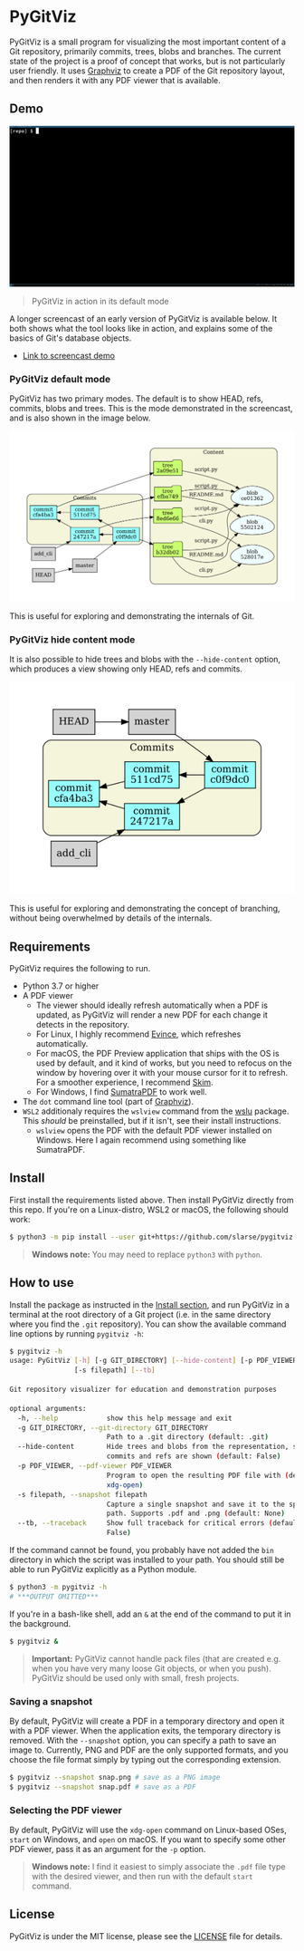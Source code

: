 # PyGitViz
PyGitViz is a small program for visualizing the most important content of a Git
repository, primarily commits, trees, blobs and branches. The current state of
the project is a proof of concept that works, but is not particularly user
friendly. It uses [Graphviz](https://graphviz.org/) to create a PDF of the Git
repository layout, and then renders it with any PDF viewer that is available.

## Demo

![PyGitViz in action](images/pygitviz_demo_600.gif)

> PyGitViz in action in its default mode

A longer screencast of an early version of PyGitViz is available below. It both
shows what the tool looks like in action, and explains some of the basics of
Git's database objects.

* [Link to screencast demo](https://www.youtube.com/watch?v=_rLuz9gzDVQ)

### PyGitViz default mode
PyGitViz has two primary modes. The default is to show HEAD, refs, commits,
blobs and trees. This is the mode demonstrated in the screencast, and is also
shown in the image below.

![PyGitViz default mode](images/default_mode.png)

This is useful for exploring and demonstrating the internals of Git.

### PyGitViz hide content mode
It is also possible to hide trees and blobs with the `--hide-content` option,
which produces a view showing only HEAD, refs and commits.

![PyGitViz hide-content mode](images/hide_content.png)

This is useful for exploring and demonstrating the concept of branching,
without being overwhelmed by details of the internals.

## Requirements
PyGitViz requires the following to run.

* Python 3.7 or higher
* A PDF viewer
    - The viewer should ideally refresh automatically when a PDF is updated, as
      PyGitViz will render a new PDF for each change it detects in the
      repository.
    - For Linux, I highly recommend
      [Evince](https://wiki.gnome.org/Apps/Evince), which refreshes
      automatically.
    - For macOS, the PDF Preview application that ships with the OS is used by
      default, and it kind of works, but you need to refocus on the window by
      hovering over it with your mouse cursor for it to refresh. For a smoother
      experience, I recommend [Skim](https://skim-app.sourceforge.io/).
    - For Windows, I find
      [SumatraPDF](https://github.com/sumatrapdfreader/sumatrapdf) to work
      well.
* The `dot` command line tool (part of [Graphviz](https://graphviz.org/)).
* `WSL2` additionaly requires the `wslview` command from the
  [wslu](https://github.com/wslutilities/wslu) package. This _should_ be
  preinstalled, but if it isn't, see their install instructions.
    - `wslview` opens the PDF with the default PDF viewer installed on Windows.
      Here I again recommend using something like SumatraPDF.

## Install
First install the requirements listed above. Then install PyGitViz directly
from this repo. If you're on a Linux-distro, WSL2 or macOS, the following
should work:

```bash
$ python3 -m pip install --user git+https://github.com/slarse/pygitviz.git
```

> **Windows note:** You may need to replace `python3` with `python`.


## How to use
Install the package as instructed in the [Install section](#install), and run
PyGitViz in a terminal at the root directory of a Git project (i.e. in the same
directory where you find the `.git` repository). You can show the available
command line options by running `pygitviz -h`:

```bash
$ pygitviz -h
usage: PyGitViz [-h] [-g GIT_DIRECTORY] [--hide-content] [-p PDF_VIEWER]
                [-s filepath] [--tb]

Git repository visualizer for education and demonstration purposes

optional arguments:
  -h, --help            show this help message and exit
  -g GIT_DIRECTORY, --git-directory GIT_DIRECTORY
                        Path to a .git directory (default: .git)
  --hide-content        Hide trees and blobs from the representation, so only
                        commits and refs are shown (default: False)
  -p PDF_VIEWER, --pdf-viewer PDF_VIEWER
                        Program to open the resulting PDF file with (default:
                        xdg-open)
  -s filepath, --snapshot filepath
                        Capture a single snapshot and save it to the specified
                        path. Supports .pdf and .png (default: None)
  --tb, --traceback     Show full traceback for critical errors (default:
                        False)
```

If the command cannot be found, you probably have not added the `bin` directory
in which the script was installed to your path.  You should still be able to
run PyGitViz explicitly as a Python module.

```bash
$ python3 -m pygitviz -h
# ***OUTPUT OMITTED***
```

If you're in a bash-like shell, add an `&` at the end of the command to put it
in the background.

```bash
$ pygitviz &
```
> **Important:** PyGitViz cannot handle pack files (that are created e.g. when
> you have very many loose Git objects, or when you push). PyGitViz should
> be used only with small, fresh projects.

### Saving a snapshot
By default, PyGitViz will create a PDF in a temporary directory and open it
with a PDF viewer. When the application exits, the temporary directory is
removed. With the `--snapshot` option, you can specify a path to save an image
to. Currently, PNG and PDF are the only supported formats, and you choose
the file format simply by typing out the corresponding extension.

```bash
$ pygitviz --snapshot snap.png # save as a PNG image
$ pygitviz --snapshot snap.pdf # save as a PDF
```

### Selecting the PDF viewer
By default, PyGitViz will use the `xdg-open` command on Linux-based OSes,
`start` on Windows, and `open` on macOS. If you want to specify some other PDF
viewer, pass it as an argument for the `-p` option.

> **Windows note:** I find it easiest to simply associate the `.pdf` file type
> with the desired viewer, and then run with the default `start` command.

## License
PyGitViz is under the MIT license, please see the [LICENSE](LICENSE) file for
details.

